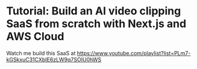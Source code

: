 # Tutorial: Build an AI video clipping SaaS from scratch with Next.js and AWS Cloud
Watch me build this SaaS at https://www.youtube.com/playlist?list=PLm7-kGSkxuC31CXbIE6zLW9q7SOIU0hWS
